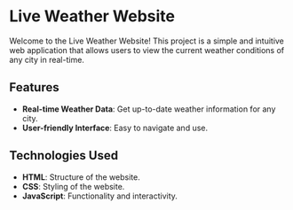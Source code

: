 # Live Weather Website

Welcome to the Live Weather Website! This project is a simple and intuitive web application that allows users to view the current weather conditions of any city in real-time.

## Features

- **Real-time Weather Data**: Get up-to-date weather information for any city.
- **User-friendly Interface**: Easy to navigate and use.

## Technologies Used

- **HTML**: Structure of the website.
- **CSS**: Styling of the website.
- **JavaScript**: Functionality and interactivity.
